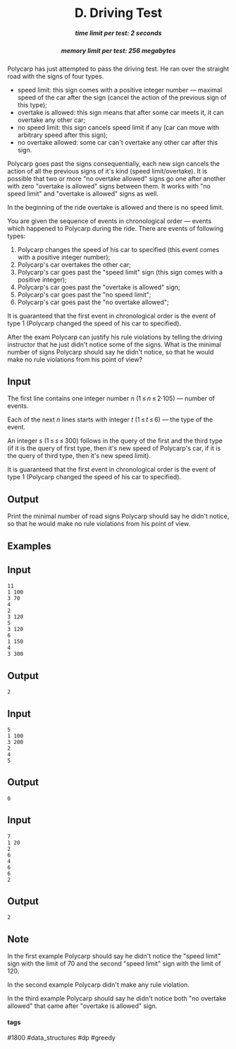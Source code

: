 <h1 style='text-align: center;'> D. Driving Test</h1>

<h5 style='text-align: center;'>time limit per test: 2 seconds</h5>
<h5 style='text-align: center;'>memory limit per test: 256 megabytes</h5>

Polycarp has just attempted to pass the driving test. He ran over the straight road with the signs of four types.

* speed limit: this sign comes with a positive integer number — maximal speed of the car after the sign (cancel the action of the previous sign of this type);
* overtake is allowed: this sign means that after some car meets it, it can overtake any other car;
* no speed limit: this sign cancels speed limit if any (car can move with arbitrary speed after this sign);
* no overtake allowed: some car can't overtake any other car after this sign.

Polycarp goes past the signs consequentially, each new sign cancels the action of all the previous signs of it's kind (speed limit/overtake). It is possible that two or more "no overtake allowed" signs go one after another with zero "overtake is allowed" signs between them. It works with "no speed limit" and "overtake is allowed" signs as well.

In the beginning of the ride overtake is allowed and there is no speed limit.

You are given the sequence of events in chronological order — events which happened to Polycarp during the ride. There are events of following types:

1. Polycarp changes the speed of his car to specified (this event comes with a positive integer number);
2. Polycarp's car overtakes the other car;
3. Polycarp's car goes past the "speed limit" sign (this sign comes with a positive integer);
4. Polycarp's car goes past the "overtake is allowed" sign;
5. Polycarp's car goes past the "no speed limit";
6. Polycarp's car goes past the "no overtake allowed";

It is guaranteed that the first event in chronological order is the event of type 1 (Polycarp changed the speed of his car to specified).

After the exam Polycarp can justify his rule violations by telling the driving instructor that he just didn't notice some of the signs. What is the minimal number of signs Polycarp should say he didn't notice, so that he would make no rule violations from his point of view?

## Input

The first line contains one integer number *n* (1 ≤ *n* ≤ 2·105) — number of events.

Each of the next *n* lines starts with integer *t* (1 ≤ *t* ≤ 6) — the type of the event.

An integer *s* (1 ≤ *s* ≤ 300) follows in the query of the first and the third type (if it is the query of first type, then it's new speed of Polycarp's car, if it is the query of third type, then it's new speed limit).

It is guaranteed that the first event in chronological order is the event of type 1 (Polycarp changed the speed of his car to specified).

## Output

Print the minimal number of road signs Polycarp should say he didn't notice, so that he would make no rule violations from his point of view.

## Examples

## Input


```
11  
1 100  
3 70  
4  
2  
3 120  
5  
3 120  
6  
1 150  
4  
3 300  

```
## Output


```
2  

```
## Input


```
5  
1 100  
3 200  
2  
4  
5  

```
## Output


```
0  

```
## Input


```
7  
1 20  
2  
6  
4  
6  
6  
2  

```
## Output


```
2  

```
## Note

In the first example Polycarp should say he didn't notice the "speed limit" sign with the limit of 70 and the second "speed limit" sign with the limit of 120.

In the second example Polycarp didn't make any rule violation.

In the third example Polycarp should say he didn't notice both "no overtake allowed" that came after "overtake is allowed" sign.



#### tags 

#1800 #data_structures #dp #greedy 
